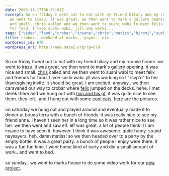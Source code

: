 ```yaml
---
date: 2003-11-17T06:37:01Z
excerpt: So on friday I went out to eat with my friend hilary and my roomie hiromi.
  we went to irazu. it was great. we then went to mark's gallery opening. it was nice
  and small. chris called and we then went to sushi wabi to meet felix and friends
  for food. I lvoe sushi wabi. jill was worki...
tags: ["video","food","crobar","insane","chris","matiss","hiromi","sushi"]
title: crobar.. weekend at marks.. yoyos.. etc..
wordpress_id: 679
wordpress_url: http://new.nata2.org/?p=679
---
```


So on friday I went out to eat with my friend hilary and my roomie hiromi. we went to irazu. it was great. we then went to mark's gallery opening. it was nice and small. <a href="http://nata2.info/?path=pictures%2Fevents%2Ffelix_at_crobar_03&amp;img=felix%20at%20crobar%20043.jpg">chris</a> called and we then went to sushi wabi to meet felix and friends for food. I lvoe sushi wabi. jill was working so I "rsvp'd" to her thanksgiving invite. it should be great. I am excited. anyway.. we then caravaned our way to crobar where <a href="http://nata2.info/?path=pictures%2Fevents%2Ffelix_at_crobar_03&amp;img=felix%20at%20crobar%20010.jpg">felix</a> jumped on the decks. hehe. I met derek there and we hung out with <a href="http://nata2.info/?path=pictures%2Fevents%2Ffelix_at_crobar_03&amp;img=felix%20at%20crobar%20007.jpg">him and his gf</a>. it was quite nice to see them. they left.. and I hung out with some <a href="http://nata2.info/?path=pictures%2Fevents%2Ffelix_at_crobar_03&amp;img=felix%20at%20crobar%20027.jpg">cool cats</a>. <a href="http://nata2.info/?path=pictures%2Fevents%2Ffelix_at_crobar_03">here</a> are the pictures.<br/><br/>on saturday we hung out and played around and eventually made it to dinner at bouna terra with a bunch of friends. it was really nice to see my friend anna. I haven't seen her in a long time so it was rather nice to see her. we then went and saw elf. elf was great. a lot of people think it I am insane to have seen it. however. I think it was awesome. quite funny. stupid naysayers. heh. damn matiss! so we then headed over to a party by the empty bottle. it was a great party. a bunch of people I enjoy were there. it was a fun fun time. I went home kind of early and did a small amount of work.. and went to bed. <br/><br/>so sunday.. we went to marks house to do some video work for our <a href="http://www.learntoyoyo.com">new project</a>.
